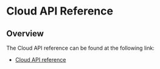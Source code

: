 # Cloud API Reference

## Overview

The Cloud API reference can be found at the following link:

* [Cloud API reference](https://eu.cloud.gravitee.io/management/openapi.json)

